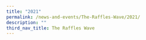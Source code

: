 ```yaml
---
title: "2021"
permalink: /news-and-events/The-Raffles-Wave/2021/
description: ""
third_nav_title: The Raffles Wave
---
```

